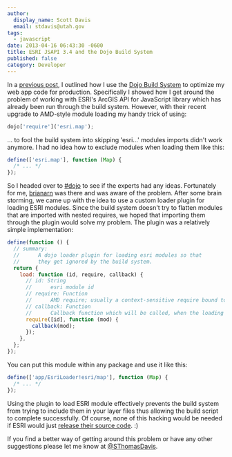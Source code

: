 ```yaml
---
author:
  display_name: Scott Davis
  email: stdavis@utah.gov
tags:
  - javascript
date: 2013-04-16 06:43:30 -0600
title: ESRI JSAPI 3.4 and the Dojo Build System
published: false
category: Developer
---
```


In a <a href="{% link _posts/2012-05-01-speed-up-your-esri-javascript-api-webapp.md %}">previous post</a>, I outlined how I use the <a href="https://dojotoolkit.org/reference-guide/build/">Dojo Build System</a> to optimize my web app code for production. Specifically I showed how I get around the problem of working with ESRI's ArcGIS API for JavaScript library which has already been run through the build system. However, with their recent upgrade to AMD-style module loading my handy trick of using:

```js
dojo['require']('esri.map');
```

... to fool the build system into skipping 'esri...' modules imports didn't work anymore. I had no idea how to exclude modules when loading them like this:

```js
define(['esri.map'], function (Map) {
  /* ... */
});
```

So I headed over to <a href="https://dojotoolkit.org/chat">#dojo</a> to see if the experts had any ideas. Fortunately for me,&nbsp;<a href="https://twitter.com/brianarn">brianarn</a>&nbsp;was there and was aware of the problem. After some brain storming, we came up with the idea to use a custom loader plugin for loading ESRI modules. Since the build system doesn't try to flatten modules that are imported with nested requires, we hoped that importing them through the plugin would solve my problem. The plugin was a relatively simple implementation:

```js
define(function () {
  // summary:
  //      A dojo loader plugin for loading esri modules so that
  //      they get ignored by the build system.
  return {
    load: function (id, require, callback) {
      // id: String
      //      esri module id
      // require: Function
      //      AMD require; usually a context-sensitive require bound to the module making the plugin request
      // callback: Function
      //      Callback function which will be called, when the loading finished.
      require([id], function (mod) {
        callback(mod);
      });
    },
  };
});
```

You can put this module within any package and use it like this:

```js
define(['app/EsriLoader!esri/map'], function (Map) {
  /* ... */
});
```

Using the plugin to load ESRI module effectively prevents the build system from trying to include them in your layer files thus allowing the build script to complete successfully. Of course, none of this hacking would be needed if ESRI would just <a href="https://ideas.arcgis.com/ideaView?id=087E00000004JOzIAM">release their source code</a>. :)

If you find a better way of getting around this problem or have any other suggestions please let me know at <a href="https://twitter.com/SThomasDavis">@SThomasDavis</a>.
